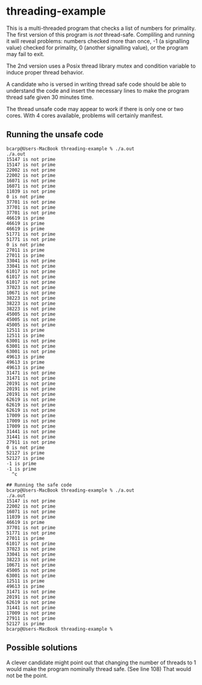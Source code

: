 # threading-example

This is a multi-threaded program that checks a list of numbers for primality. The first version of this program is *not* thread-safe. Compliling and running it will reveal problems: numbers checked more than once, -1 (a signalling value) checked for primality, 0 (another signalling value), or the program may fail to exit.

The 2nd version uses a Posix thread library mutex and condition variable to induce proper thread behavior.

A candidate who is versed in writing thread safe code should be able to understand the code and insert the necessary lines to make the program thread safe given 30 minutes time.

The thread unsafe code may appear to work if there is only one or two cores. With 4 cores available, problems will certainly manifest.

## Running the unsafe code
```
bcarp@Users-MacBook threading-example % ./a.out
./a.out
15147 is not prime
15147 is not prime
22002 is not prime
22002 is not prime
16071 is not prime
16071 is not prime
11039 is not prime
0 is not prime
37701 is not prime
37701 is not prime
37701 is not prime
46619 is prime
46619 is prime
46619 is prime
51771 is not prime
51771 is not prime
0 is not prime
27011 is prime
27011 is prime
33041 is not prime
33041 is not prime
61017 is not prime
61017 is not prime
61017 is not prime
37023 is not prime
10671 is not prime
38223 is not prime
38223 is not prime
38223 is not prime
45005 is not prime
45005 is not prime
45005 is not prime
12511 is prime
12511 is prime
63001 is not prime
63001 is not prime
63001 is not prime
49613 is prime
49613 is prime
49613 is prime
31471 is not prime
31471 is not prime
20191 is not prime
20191 is not prime
20191 is not prime
62619 is not prime
62619 is not prime
62619 is not prime
17009 is not prime
17009 is not prime
17009 is not prime
31441 is not prime
31441 is not prime
27911 is not prime
0 is not prime
52127 is prime
52127 is prime
-1 is prime
-1 is prime
  ^c
  ```
 ``` 
## Running the safe code
bcarp@Users-MacBook threading-example % ./a.out
./a.out
15147 is not prime
22002 is not prime
16071 is not prime
11039 is not prime
46619 is prime
37701 is not prime
51771 is not prime
27011 is prime
61017 is not prime
37023 is not prime
33041 is not prime
38223 is not prime
10671 is not prime
45005 is not prime
63001 is not prime
12511 is prime
49613 is prime
31471 is not prime
20191 is not prime
62619 is not prime
31441 is not prime
17009 is not prime
27911 is not prime
52127 is prime
bcarp@Users-MacBook threading-example %
```
## Possible solutions
A clever candidate might point out that changing the number of threads to 1 would make the program nominally thread safe. (See line 108) That would not be the point.
